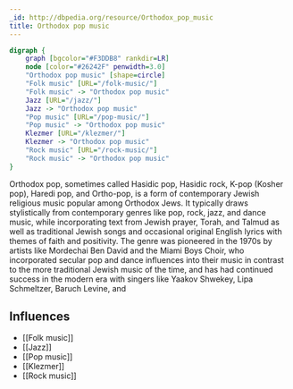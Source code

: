 ```yaml
---
_id: http://dbpedia.org/resource/Orthodox_pop_music
title: Orthodox pop music
---
```


```dot
digraph {
	graph [bgcolor="#F3DDB8" rankdir=LR]
	node [color="#26242F" penwidth=3.0]
	"Orthodox pop music" [shape=circle]
	"Folk music" [URL="/folk-music/"]
	"Folk music" -> "Orthodox pop music"
	Jazz [URL="/jazz/"]
	Jazz -> "Orthodox pop music"
	"Pop music" [URL="/pop-music/"]
	"Pop music" -> "Orthodox pop music"
	Klezmer [URL="/klezmer/"]
	Klezmer -> "Orthodox pop music"
	"Rock music" [URL="/rock-music/"]
	"Rock music" -> "Orthodox pop music"
}
```

Orthodox pop, sometimes called Hasidic pop, Hasidic rock, K-pop (Kosher pop), Haredi pop, and Ortho-pop, is a form of contemporary Jewish religious music popular among Orthodox Jews. It typically draws stylistically from contemporary genres like pop, rock, jazz, and dance music, while incorporating text from Jewish prayer, Torah, and Talmud as well as traditional Jewish songs and occasional original English lyrics with themes of faith and positivity. The genre was pioneered in the 1970s by artists like Mordechai Ben David and the Miami Boys Choir, who incorporated secular pop and dance influences into their music in contrast to the more traditional Jewish music of the time, and has had continued success in the modern era with singers like Yaakov Shwekey, Lipa Schmeltzer, Baruch Levine, and

## Influences
- [[Folk music]]
- [[Jazz]]
- [[Pop music]]
- [[Klezmer]]
- [[Rock music]]
